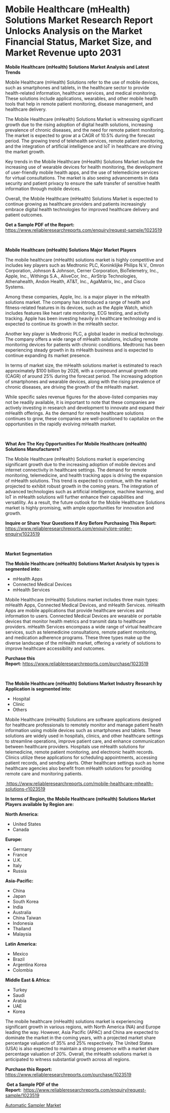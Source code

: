 <p><h1>Mobile Healthcare (mHealth) Solutions Market Research Report Unlocks Analysis on the Market Financial Status, Market Size, and Market Revenue upto 2031</h1></p><p><strong>Mobile Healthcare (mHealth) Solutions Market Analysis and Latest Trends</strong></p>
<p><p>Mobile Healthcare (mHealth) Solutions refer to the use of mobile devices, such as smartphones and tablets, in the healthcare sector to provide health-related information, healthcare services, and medical monitoring. These solutions include applications, wearables, and other mobile health tools that help in remote patient monitoring, disease management, and healthcare delivery.</p><p>The Mobile Healthcare (mHealth) Solutions Market is witnessing significant growth due to the rising adoption of digital health solutions, increasing prevalence of chronic diseases, and the need for remote patient monitoring. The market is expected to grow at a CAGR of 10.5% during the forecast period. The growing trend of telehealth services, remote patient monitoring, and the integration of artificial intelligence and IoT in healthcare are driving the market growth.</p><p>Key trends in the Mobile Healthcare (mHealth) Solutions Market include the increasing use of wearable devices for health monitoring, the development of user-friendly mobile health apps, and the use of telemedicine services for virtual consultations. The market is also seeing advancements in data security and patient privacy to ensure the safe transfer of sensitive health information through mobile devices.</p><p>Overall, the Mobile Healthcare (mHealth) Solutions Market is expected to continue growing as healthcare providers and patients increasingly embrace digital health technologies for improved healthcare delivery and patient outcomes.</p></p>
<p><strong>Get a Sample PDF of the Report:&nbsp;</strong> <a href="https://www.reliableresearchreports.com/enquiry/request-sample/1023519">https://www.reliableresearchreports.com/enquiry/request-sample/1023519</a></p>
<p>&nbsp;</p>
<p><strong>Mobile Healthcare (mHealth) Solutions Major Market Players</strong></p>
<p><p>The mobile healthcare (mHealth) solutions market is highly competitive and includes key players such as Medtronic PLC, Koninklijke Philips N.V., Omron Corporation, Johnson & Johnson, Cerner Corporation, BioTelemetry, Inc., Apple, Inc., Withings S.A., AliveCor, Inc., AirStrip Technologies, Athenahealth, Andon Health, AT&T, Inc., AgaMatrix, Inc., and Cisco Systems.</p><p>Among these companies, Apple, Inc. is a major player in the mHealth solutions market. The company has introduced a range of health and fitness-related features in its devices, such as the Apple Watch, which includes features like heart rate monitoring, ECG testing, and activity tracking. Apple has been investing heavily in healthcare technology and is expected to continue its growth in the mHealth sector.</p><p>Another key player is Medtronic PLC, a global leader in medical technology. The company offers a wide range of mHealth solutions, including remote monitoring devices for patients with chronic conditions. Medtronic has been experiencing steady growth in its mHealth business and is expected to continue expanding its market presence.</p><p>In terms of market size, the mHealth solutions market is estimated to reach approximately $100 billion by 2026, with a compound annual growth rate (CAGR) of around 25% during the forecast period. The increasing adoption of smartphones and wearable devices, along with the rising prevalence of chronic diseases, are driving the growth of the mHealth market.</p><p>While specific sales revenue figures for the above-listed companies may not be readily available, it is important to note that these companies are actively investing in research and development to innovate and expand their mHealth offerings. As the demand for remote healthcare solutions continues to grow, these companies are well-positioned to capitalize on the opportunities in the rapidly evolving mHealth market.</p></p>
<p>&nbsp;</p>
<p><strong>What Are The Key Opportunities For Mobile Healthcare (mHealth) Solutions Manufacturers?</strong></p>
<p><p>The Mobile Healthcare (mHealth) Solutions market is experiencing significant growth due to the increasing adoption of mobile devices and internet connectivity in healthcare settings. The demand for remote monitoring, telemedicine, and health tracking apps is driving the expansion of mHealth solutions. This trend is expected to continue, with the market projected to exhibit robust growth in the coming years. The integration of advanced technologies such as artificial intelligence, machine learning, and IoT in mHealth solutions will further enhance their capabilities and versatility. As a result, the future outlook for the Mobile Healthcare Solutions market is highly promising, with ample opportunities for innovation and growth.</p></p>
<p><strong>Inquire or Share Your Questions If Any Before Purchasing This Report:</strong> <a href="https://www.reliableresearchreports.com/enquiry/pre-order-enquiry/1023519">https://www.reliableresearchreports.com/enquiry/pre-order-enquiry/1023519</a></p>
<p>&nbsp;</p>
<p><strong>Market Segmentation</strong></p>
<p><strong>The Mobile Healthcare (mHealth) Solutions Market Analysis by types is segmented into:</strong></p>
<p><ul><li>mHealth Apps</li><li>Connected Medical Devices</li><li>mHealth Services</li></ul></p>
<p><p>Mobile Healthcare (mHealth) Solutions market includes three main types: mHealth Apps, Connected Medical Devices, and mHealth Services. mHealth Apps are mobile applications that provide healthcare services and information to users. Connected Medical Devices are wearable or portable devices that monitor health metrics and transmit data to healthcare providers. mHealth Services encompass a wide range of virtual healthcare services, such as telemedicine consultations, remote patient monitoring, and medication adherence programs. These three types make up the diverse landscape of the mHealth market, offering a variety of solutions to improve healthcare accessibility and outcomes.</p></p>
<p><strong>Purchase this Report:&nbsp;</strong><a href="https://www.reliableresearchreports.com/purchase/1023519">https://www.reliableresearchreports.com/purchase/1023519</a></p>
<p>&nbsp;</p>
<p><strong>The Mobile Healthcare (mHealth) Solutions Market Industry Research by Application is segmented into:</strong></p>
<p><ul><li>Hospital</li><li>Clinic</li><li>Others</li></ul></p>
<p><p>Mobile Healthcare (mHealth) Solutions are software applications designed for healthcare professionals to remotely monitor and manage patient health information using mobile devices such as smartphones and tablets. These solutions are widely used in hospitals, clinics, and other healthcare settings to streamline operations, improve patient care, and enhance communication between healthcare providers. Hospitals use mHealth solutions for telemedicine, remote patient monitoring, and electronic health records. Clinics utilize these applications for scheduling appointments, accessing patient records, and sending alerts. Other healthcare settings such as home healthcare agencies also benefit from mHealth solutions for providing remote care and monitoring patients.</p></p>
<p><a href="https://www.reliableresearchreports.com/mobile-healthcare-mhealth-solutions-r1023519">&nbsp;https://www.reliableresearchreports.com/mobile-healthcare-mhealth-solutions-r1023519</a></p>
<p><strong>In terms of Region, the Mobile Healthcare (mHealth) Solutions Market Players available by Region are:</strong></p>
<p>
    <p> <strong> North America: </strong>
        <ul>
            <li>United States</li>
            <li>Canada</li>
        </ul>
        </p> 
    <p> <strong> Europe: </strong>
        <ul>
            <li>Germany</li>
            <li>France</li>
            <li>U.K.</li>
            <li>Italy</li>
            <li>Russia</li>
        </ul>
        </p> 
    <p> <strong> Asia-Pacific: </strong>
        <ul>
            <li>China</li>
            <li>Japan</li>
            <li>South Korea</li>
            <li>India</li>
            <li>Australia</li>
            <li>China Taiwan</li>
            <li>Indonesia</li>
            <li>Thailand</li>
            <li>Malaysia</li>
        </ul>
        </p> 
    <p> <strong> Latin America: </strong>
        <ul>
            <li>Mexico</li>
            <li>Brazil</li>
            <li>Argentina Korea</li>
            <li>Colombia</li>
        </ul>
        </p> 
    <p> <strong> Middle East & Africa: </strong>
        <ul>
            <li>Turkey</li>
            <li>Saudi</li>
            <li>Arabia</li>
            <li>UAE</li>
            <li>Korea</li>
        </ul>
    </p>
    </p>
<p><p>The mobile healthcare (mHealth) solutions market is experiencing significant growth in various regions, with North America (NA) and Europe leading the way. However, Asia Pacific (APAC) and China are expected to dominate the market in the coming years, with a projected market share percentage valuation of 35% and 25% respectively. The United States (USA) is also expected to maintain a strong presence with a market share percentage valuation of 20%. Overall, the mHealth solutions market is anticipated to witness substantial growth across all regions.</p></p>
<p><strong>Purchase this Report: </strong><a href="https://www.reliableresearchreports.com/purchase/1023519">https://www.reliableresearchreports.com/purchase/1023519</a></p>
<p>&nbsp;<strong>Get a Sample PDF of the Report:&nbsp;&nbsp;</strong><a href="https://www.reliableresearchreports.com/enquiry/request-sample/1023519">https://www.reliableresearchreports.com/enquiry/request-sample/1023519</a></p>
<p><strong></strong></p>
<p><p><a href="https://github.com/wnxtvsgd56/Market-Research-Report-List-1/blob/main/automatic-sampler-market.md">Automatic Sampler Market</a></p></p>